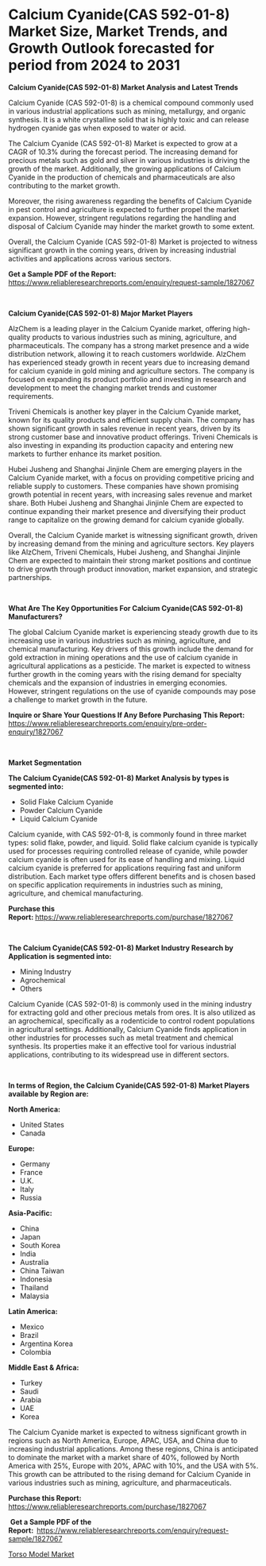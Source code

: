 <p><h1>Calcium Cyanide(CAS 592-01-8) Market Size, Market Trends, and Growth Outlook forecasted for period from 2024 to 2031</h1></p><p><strong>Calcium Cyanide(CAS 592-01-8) Market Analysis and Latest Trends</strong></p>
<p><p>Calcium Cyanide (CAS 592-01-8) is a chemical compound commonly used in various industrial applications such as mining, metallurgy, and organic synthesis. It is a white crystalline solid that is highly toxic and can release hydrogen cyanide gas when exposed to water or acid.</p><p>The Calcium Cyanide (CAS 592-01-8) Market is expected to grow at a CAGR of 10.3% during the forecast period. The increasing demand for precious metals such as gold and silver in various industries is driving the growth of the market. Additionally, the growing applications of Calcium Cyanide in the production of chemicals and pharmaceuticals are also contributing to the market growth.</p><p>Moreover, the rising awareness regarding the benefits of Calcium Cyanide in pest control and agriculture is expected to further propel the market expansion. However, stringent regulations regarding the handling and disposal of Calcium Cyanide may hinder the market growth to some extent.</p><p>Overall, the Calcium Cyanide (CAS 592-01-8) Market is projected to witness significant growth in the coming years, driven by increasing industrial activities and applications across various sectors.</p></p>
<p><strong>Get a Sample PDF of the Report:&nbsp;</strong> <a href="https://www.reliableresearchreports.com/enquiry/request-sample/1827067">https://www.reliableresearchreports.com/enquiry/request-sample/1827067</a></p>
<p>&nbsp;</p>
<p><strong>Calcium Cyanide(CAS 592-01-8) Major Market Players</strong></p>
<p><p>AlzChem is a leading player in the Calcium Cyanide market, offering high-quality products to various industries such as mining, agriculture, and pharmaceuticals. The company has a strong market presence and a wide distribution network, allowing it to reach customers worldwide. AlzChem has experienced steady growth in recent years due to increasing demand for calcium cyanide in gold mining and agriculture sectors. The company is focused on expanding its product portfolio and investing in research and development to meet the changing market trends and customer requirements.</p><p>Triveni Chemicals is another key player in the Calcium Cyanide market, known for its quality products and efficient supply chain. The company has shown significant growth in sales revenue in recent years, driven by its strong customer base and innovative product offerings. Triveni Chemicals is also investing in expanding its production capacity and entering new markets to further enhance its market position.</p><p>Hubei Jusheng and Shanghai Jinjinle Chem are emerging players in the Calcium Cyanide market, with a focus on providing competitive pricing and reliable supply to customers. These companies have shown promising growth potential in recent years, with increasing sales revenue and market share. Both Hubei Jusheng and Shanghai Jinjinle Chem are expected to continue expanding their market presence and diversifying their product range to capitalize on the growing demand for calcium cyanide globally.</p><p>Overall, the Calcium Cyanide market is witnessing significant growth, driven by increasing demand from the mining and agriculture sectors. Key players like AlzChem, Triveni Chemicals, Hubei Jusheng, and Shanghai Jinjinle Chem are expected to maintain their strong market positions and continue to drive growth through product innovation, market expansion, and strategic partnerships.</p></p>
<p>&nbsp;</p>
<p><strong>What Are The Key Opportunities For Calcium Cyanide(CAS 592-01-8) Manufacturers?</strong></p>
<p><p>The global Calcium Cyanide market is experiencing steady growth due to its increasing use in various industries such as mining, agriculture, and chemical manufacturing. Key drivers of this growth include the demand for gold extraction in mining operations and the use of calcium cyanide in agricultural applications as a pesticide. The market is expected to witness further growth in the coming years with the rising demand for specialty chemicals and the expansion of industries in emerging economies. However, stringent regulations on the use of cyanide compounds may pose a challenge to market growth in the future.</p></p>
<p><strong>Inquire or Share Your Questions If Any Before Purchasing This Report:</strong> <a href="https://www.reliableresearchreports.com/enquiry/pre-order-enquiry/1827067">https://www.reliableresearchreports.com/enquiry/pre-order-enquiry/1827067</a></p>
<p>&nbsp;</p>
<p><strong>Market Segmentation</strong></p>
<p><strong>The Calcium Cyanide(CAS 592-01-8) Market Analysis by types is segmented into:</strong></p>
<p><ul><li>Solid Flake Calcium Cyanide</li><li>Powder Calcium Cyanide</li><li>Liquid Calcium Cyanide</li></ul></p>
<p><p>Calcium cyanide, with CAS 592-01-8, is commonly found in three market types: solid flake, powder, and liquid. Solid flake calcium cyanide is typically used for processes requiring controlled release of cyanide, while powder calcium cyanide is often used for its ease of handling and mixing. Liquid calcium cyanide is preferred for applications requiring fast and uniform distribution. Each market type offers different benefits and is chosen based on specific application requirements in industries such as mining, agriculture, and chemical manufacturing.</p></p>
<p><strong>Purchase this Report:&nbsp;</strong><a href="https://www.reliableresearchreports.com/purchase/1827067">https://www.reliableresearchreports.com/purchase/1827067</a></p>
<p>&nbsp;</p>
<p><strong>The Calcium Cyanide(CAS 592-01-8) Market Industry Research by Application is segmented into:</strong></p>
<p><ul><li>Mining Industry</li><li>Agrochemical</li><li>Others</li></ul></p>
<p><p>Calcium Cyanide (CAS 592-01-8) is commonly used in the mining industry for extracting gold and other precious metals from ores. It is also utilized as an agrochemical, specifically as a rodenticide to control rodent populations in agricultural settings. Additionally, Calcium Cyanide finds application in other industries for processes such as metal treatment and chemical synthesis. Its properties make it an effective tool for various industrial applications, contributing to its widespread use in different sectors.</p></p>
<p>&nbsp;</p>
<p><strong>In terms of Region, the Calcium Cyanide(CAS 592-01-8) Market Players available by Region are:</strong></p>
<p>
    <p> <strong> North America: </strong>
        <ul>
            <li>United States</li>
            <li>Canada</li>
        </ul>
        </p> 
    <p> <strong> Europe: </strong>
        <ul>
            <li>Germany</li>
            <li>France</li>
            <li>U.K.</li>
            <li>Italy</li>
            <li>Russia</li>
        </ul>
        </p> 
    <p> <strong> Asia-Pacific: </strong>
        <ul>
            <li>China</li>
            <li>Japan</li>
            <li>South Korea</li>
            <li>India</li>
            <li>Australia</li>
            <li>China Taiwan</li>
            <li>Indonesia</li>
            <li>Thailand</li>
            <li>Malaysia</li>
        </ul>
        </p> 
    <p> <strong> Latin America: </strong>
        <ul>
            <li>Mexico</li>
            <li>Brazil</li>
            <li>Argentina Korea</li>
            <li>Colombia</li>
        </ul>
        </p> 
    <p> <strong> Middle East & Africa: </strong>
        <ul>
            <li>Turkey</li>
            <li>Saudi</li>
            <li>Arabia</li>
            <li>UAE</li>
            <li>Korea</li>
        </ul>
    </p>
    </p>
<p><p>The Calcium Cyanide market is expected to witness significant growth in regions such as North America, Europe, APAC, USA, and China due to increasing industrial applications. Among these regions, China is anticipated to dominate the market with a market share of 40%, followed by North America with 25%, Europe with 20%, APAC with 10%, and the USA with 5%. This growth can be attributed to the rising demand for Calcium Cyanide in various industries such as mining, agriculture, and pharmaceuticals.</p></p>
<p><strong>Purchase this Report: </strong><a href="https://www.reliableresearchreports.com/purchase/1827067">https://www.reliableresearchreports.com/purchase/1827067</a></p>
<p>&nbsp;<strong>Get a Sample PDF of the Report:&nbsp;&nbsp;</strong><a href="https://www.reliableresearchreports.com/enquiry/request-sample/1827067">https://www.reliableresearchreports.com/enquiry/request-sample/1827067</a></p>
<p><strong></strong></p>
<p><p><a href="https://circular-yam-9b9.notion.site/Torso-Model-Market-Provides-Detailed-Segmentation-of-this-Market-based-on-Type-Application-and-Reg-d4e8276984e24b2c8b51bd2862c43405">Torso Model Market</a></p></p>